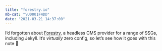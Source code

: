 ```yaml
---
title: "forestry.io"
mb-cat: "\U0001F4DD"
date: "2021-03-21 14:37:00"
---
```


I’d forgotten about [Forestry](https://forestry.io), a headless CMS provider for a range of SSGs, including Jekyll. It’s _virtually_ zero config, so let’s see how it goes with this note <span role="img" aria-label="Fingers crossed">🤞</span>
